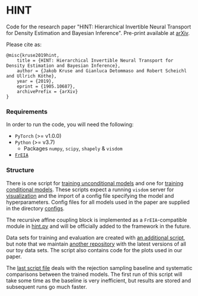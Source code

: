 # HINT
Code for the research paper "HINT: Hierarchical Invertible Neural Transport for Density Estimation and Bayesian Inference".
Pre-print available at [arXiv](https://arxiv.org/abs/1905.10687).

Please cite as:
```
@misc{kruse2019hint,
    title = {HINT: Hierarchical Invertible Neural Transport for Density Estimation and Bayesian Inference},
    author = {Jakob Kruse and Gianluca Detommaso and Robert Scheichl and Ullrich Köthe},
    year = {2019},
    eprint = {1905.10687},
    archivePrefix = {arXiv}
}
```


### Requirements

In order to run the code, you will need the following:

+ `PyTorch` (>= v1.0.0)
+ `Python` (>= v3.7)
  + Packages `numpy`, `scipy`, `shapely` & `visdom`
+ [`FrEIA`](https://github.com/VLL-HD/FrEIA/)


### Structure

There is one script for [training unconditional models](../blob/master/train_unconditional.py) and one for [training conditional models](../blob/master/train_conditional.py).
These scripts expect a running `visdom` server for [visualization](../blob/master/monitoring.py) and the import of a config file specifying the model and hyperparameters.
Config files for all models used in the paper are supplied in the directory [configs](../blob/master/configs).

The recursive affine coupling block is implemented as a `FrEIA`-compatible module in [hint.py](../blob/master/hint.py) and will be officially added to the framework in the future.

Data sets for training and evaluation are created with [an additional script](../blob/master/data.py), but note that we maintain [another repository](https://github.com/VLL-HD/inn_toy_data) with the latest versions of all our toy data sets. The script also contains code for the plots used in our paper.

The [last script file](../blob/master/rejection_sampling.py) deals with the rejection sampling baseline and systematic comparisons between the trained models. The first run of this script will take some time as the baseline is very inefficient, but results are stored and subsequent runs go much faster.
